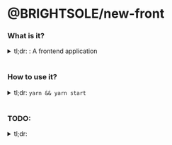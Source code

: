 # @BRIGHTSOLE/new-front

### What is it?
<details>
  <summary>
    tl;dr: <TODO>: A frontend application
  </summary>
  <br />

  A brand new frontend project!

  It's ready for you to add some functionality, and gh-pages publish it!

</details>
<br/>

### How to use it?
<details>
  <summary>
    tl;dr: <code>yarn && yarn start</code>
  </summary>
  <br />

  It's ready to roll *right now*

  The crazy huge blob that instantiates and pushes it straight to GH-Pages in a working format:
  ```sh
  yarn && yarn build && git init && git add . && git remote add origin $YOUR_REPO && git commit -m ':sparkles: init commit!' && git push --set-upstream origin master
  ```

  You might want to change the favicon, it's easy to do. I used [faviconit](http://faviconit.com/en). It's a pretty no-frills quick solution.

  Also, in the build step, the url of the repo is used to make GH-Pages work properly. The following line is where the magic happens:

  ```json
  parcel build index.html --public-url https://one19.github.io/new-front/
  ```

  If you're using a custom domain, this is overkill. You could simply do `parcel build index.html` and that should work just fine!


  #### Some of the scripts, and what they do

  | Command | Description |
  | :---------------: | :---------------: |
  | `yarn start` | starts a hot reload server running the app |
  | `yarn build` | builds a set of production assets into `./docs` |
  | `yarn test` | runs through the tests |
  | `yarn coverage` | runs through the tests, outputting coverage into `./coverage` |
  | `yarn lint` | lints the project, trying to fix any issues automatically |
  | `yarn storybooks` | starts up a storybook server |


  #### More details:

  `yarn build` doesn't remove the CNAME file that `gh-pages` puts into the docs directory, if you choose to deploy things using the `master/docs` deployment route on GH.

  There's a pre-commit hook that builds production assets on every commit. It might be worthwhile to disable this if you care about your git history being clean. **I really really don't** *however*, so I left it as the default action. `prepush` doesn't push new compiled assets, so you have to run it twice, and that sucks. If you ever want to get moving **fast** leave it in. 
  
  If someday you want to clean all that out and use something *not* **incredibly shoestring** like `precommit` compiling the assets, it's stupendously easy to clean your git history and keep rolling like you were never in the ghetto at all.


  ### PACKAGE EXPLANATIONS:
  - `ava` requires `@babel/register`
  - `localforage`/`chroma-js`/`nanoid` are all high-quality utility deps that are good for getting up to speed fast
  - `a-plus-forms`/`a-plus-forms-json-validator` are both used for forms & are of similar quality
  - `husky` should never be upgraded beyond 1. It disables the fun tricks used to pre/post build & more


</details>
<br/>

### TODO:
<details>
<summary>tl;dr: </TODO></summary>
<br />

  1. <TODO>

</details>
<br/>